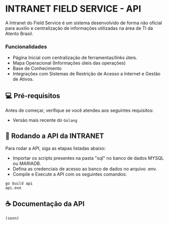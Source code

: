 # INTRANET FIELD SERVICE - API
A Intranet do Field Service é um sistema desenvolvido de forma não oficial para auxilio e centralização de informações utilizadas na área de TI da Atento Brasil.

### Funcionalidades
- Página Inicial com centralização de ferramentas/links úteis. 
- Mapa Operacional (Informações úteis das operações) 
- Base de Conhecimento
- Integrações com Sistemas de Restrição de Acesso a Internet e Gestão de Ativos.

## 💻 Pré-requisitos
Antes de começar, verifique se você atendeu aos seguintes requisitos:

* Versão mais recente do `Golang`

## 🚀 Rodando a API da INTRANET

Para rodar a API, siga as etapas listadas abaixo: 

- Importar os scripts presentes na pasta "sql" no banco de dados MYSQL ou MARIADB.
- Defina as credenciais de acesso ao banco de dados no arquivo .env.
- Compile e Execute a API com os seguintes comandos:
  
```
go build api
api.exe
```

## ☕ Documentação da API
```
(soon)
```